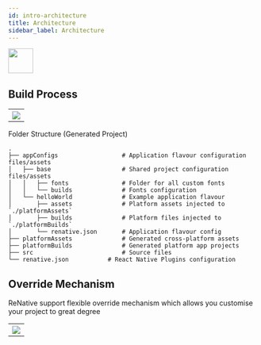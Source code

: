 ```yaml
---
id: intro-architecture
title: Architecture
sidebar_label: Architecture
---
```


<img src="https://renative.org/img/ic_arch.png" width=50 height=50 />


## Build Process

<table>
  <tr>
    <th>
    <img src="https://renative.org/img/rnv_arch1.png" />
    </th>
  </tr>
</table>

Folder Structure (Generated Project)

    .
    ├── appConfigs                  # Application flavour configuration files/assets
    │   ├── base                    # Shared project configuration files/assets
    │   │   ├── fonts               # Folder for all custom fonts
    │   │   └── builds              # Fonts configuration
    │   └── helloWorld              # Example application flavour
    │       ├── assets              # Platform assets injected to `./platformAssets`
    │       ├── builds              # Platform files injected to `./platformBuilds`
    │       └── renative.json       # Application flavour config
    ├── platformAssets              # Generated cross-platform assets
    ├── platformBuilds              # Generated platform app projects
    ├── src                         # Source files
    └── renative.json           # React Native Plugins configuration


## Override Mechanism

ReNative support flexible override mechanism which allows you customise your project to great degree

<table>
  <tr>
    <th>
    <img src="https://renative.org/img/rnv_arch2.png" />
    </th>
  </tr>
</table>
